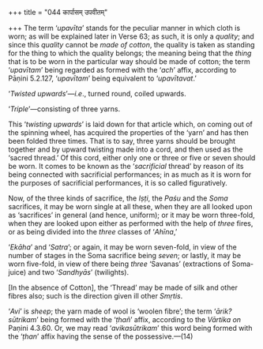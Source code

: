 +++
title = "044 कार्पासम् उपवीतम्"

+++
The term ‘*upavīta*’ stands for the peculiar manner in which cloth is
worn; as will be explained later in Verse 63; as such, it is only a
*quality*; and since this *quality* cannot be *made of cotton*, the
quality is taken as standing for the thing to which the quality belongs;
the meaning being that the *thing* that is to be worn in the particular
way should be made of cotton; the term ‘*upavītam*’ being regarded as
formed with the ‘*ach*’ affix, according to Pāṇini 5.2.127, ‘*upavītam*’
being equivalent to ‘*upavītavat*.’

‘*Twisted upwards*’—*i.e*., turned round, coiled upwards.

‘*Triple*’—consisting of three yarns.

This ‘*twisting upwards*’ is laid down for that article which, on coming
out of the spinning wheel, has acquired the properties of the ‘yarn’ and
has then been folded three times. That is to say, three yarns should be
brought together and by upward twisting made into a cord, and then used
as the ‘sacred thread.’ Of this cord, either only one or three or five
or seven should be worn. It comes to be known as the ‘*sacrificial*
thread’ by reason of its being connected with sacrificial performances;
in as much as it is worn for the purposes of sacrificial performances,
it is so called figuratively.

Now, of the three kinds of sacrifice, the *Iṣṭi*, the *Paśu* and the
*Soma* sacrifices, it may be worn single at all these, when they are all
looked upon as ‘sacrifices’ in general (and hence, uniform); or it may
be worn three-fold, when they are looked upon either as performed with
the help of *three* fires, or as being divided into the *three* classes
of ‘*Ahīna*,’

‘*Ekāha*’ and ‘*Satra*’; or again, it may be worn seven-fold, in view of
the number of stages in the Soma sacrifice being *seven*; or lastly, it
may be worn five-fold, in view of there being *three* ‘Savanas’
(extractions of Soma-juice) and two ‘*Sandhyās*’ (twilights).

\[In the absence of Cotton\], the ‘Thread’ may be made of silk and other
fibres also; such is the direction given ill other *Smṛtis*.

‘*Avi*’ is *sheep*; the yarn made of wool is ‘woolen fibre’; the term
‘*ārik?sūtrikam*’ being formed with the ‘*ṭhañ*’ affix, according to the
*Vārtika on* Paṇini 4.3.60. Or, we may read ‘*avikasūtrikam*’ this word
being formed with the ‘*ṭhan*’ affix having the sense of the
possessive.—(14)


